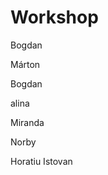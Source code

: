 


# Workshop



Bogdan









Márton

Bogdan


alina





Miranda



Norby









Horatiu Istovan